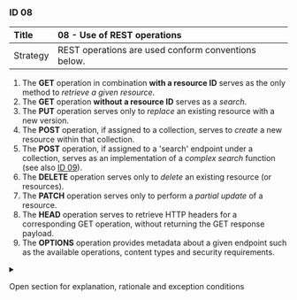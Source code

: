 ### ID 08

| Title    | __08 - Use of REST operations__ |
| :----    | :---------- |
| Strategy | REST operations are used conform conventions below. |

1. The **GET** operation in combination **with a resource ID** serves as the only method to _retrieve a given resource_.
2. The **GET** operation **without a resource ID** serves as a _search_.
3. The **PUT** operation serves only to _replace_ an existing resource with a new version.
4. The **POST** operation, if assigned to a collection, serves to _create_ a new resource within that collection.
5. The **POST** operation, if assigned to a 'search' endpoint under a collection, serves as an implementation of a _complex search_ function (see also [ID 09](#id-09)).
6. The **DELETE** operation serves only to _delete_ an existing resource (or resources).
7. The **PATCH** operation serves only to perform a _partial update_ of a resource.
8. The **HEAD** operation serves to retrieve HTTP headers for a corresponding GET operation, without returning the GET response payload.
9. The **OPTIONS** operation provides metadata about a given endpoint such as the available operations, content types and security requirements.

<details><summary>

Open section for explanation, rationale and exception conditions 

</summary>

#### Explanation

See [appendix E](../attachments/Appendix-E-Use-of-HTTP-operations-for-RESTful-APIs.html) for a detailed description of the operations mentioned.

This guideline is also available in ASNO and is explicitly added to give a more profound explanation of this design rule.

#### Rationale

These are the most common operations.


#### Exceptions

Privacy-sensitive information may not be sent in the GET URI string. Use POST if such information is sent.

</details>


